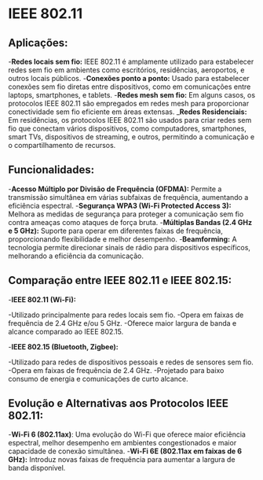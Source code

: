 # IEEE 802.11

## Aplicações:

-**Redes locais sem fio:** IEEE 802.11 é amplamente utilizado para estabelecer redes sem fio em ambientes como escritórios, residências, aeroportos, e outros locais públicos.
-**Conexões ponto a ponto:** Usado para estabelecer conexões sem fio diretas entre dispositivos, como em comunicações entre laptops, smartphones, e tablets.
-**Redes mesh sem fio:** Em alguns casos, os protocolos IEEE 802.11 são empregados em redes mesh para proporcionar conectividade sem fio eficiente em áreas extensas.
_**Redes Residenciais:** Em residências, os protocolos IEEE 802.11 são usados para criar redes sem fio que conectam vários dispositivos, como computadores, smartphones, smart TVs, dispositivos de streaming, e outros, permitindo a comunicação e o compartilhamento de recursos.

## Funcionalidades:

-**Acesso Múltiplo por Divisão de Frequência (OFDMA):** Permite a transmissão simultânea em várias subfaixas de frequência, aumentando a eficiência espectral.
-**Segurança WPA3 (Wi-Fi Protected Access 3):** Melhora as medidas de segurança para proteger a comunicação sem fio contra ameaças como ataques de força bruta.
-**Múltiplas Bandas (2.4 GHz e 5 GHz):** Suporte para operar em diferentes faixas de frequência, proporcionando flexibilidade e melhor desempenho.
-**Beamforming:** A tecnologia permite direcionar sinais de rádio para dispositivos específicos, melhorando a eficiência da comunicação.

## Comparação entre IEEE 802.11 e IEEE 802.15:

-**IEEE 802.11 (Wi-Fi):**

-Utilizado principalmente para redes locais sem fio.
-Opera em faixas de frequência de 2.4 GHz e/ou 5 GHz.
-Oferece maior largura de banda e alcance comparado ao IEEE 802.15.

-**IEEE 802.15 (Bluetooth, Zigbee):**

-Utilizado para redes de dispositivos pessoais e redes de sensores sem fio.
-Opera em faixas de frequência de 2.4 GHz.
-Projetado para baixo consumo de energia e comunicações de curto alcance.

## Evolução e Alternativas aos Protocolos IEEE 802.11:

-**Wi-Fi 6 (802.11ax)**: Uma evolução do Wi-Fi que oferece maior eficiência espectral, melhor desempenho em ambientes congestionados e maior capacidade de conexão simultânea.
-**Wi-Fi 6E (802.11ax em faixas de 6 GHz):** Introduz novas faixas de frequência para aumentar a largura de banda disponível.
